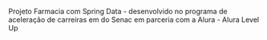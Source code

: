 Projeto Farmacia com Spring Data - desenvolvido no programa de aceleração de carreiras em do Senac em parceria com a Alura - Alura Level Up

